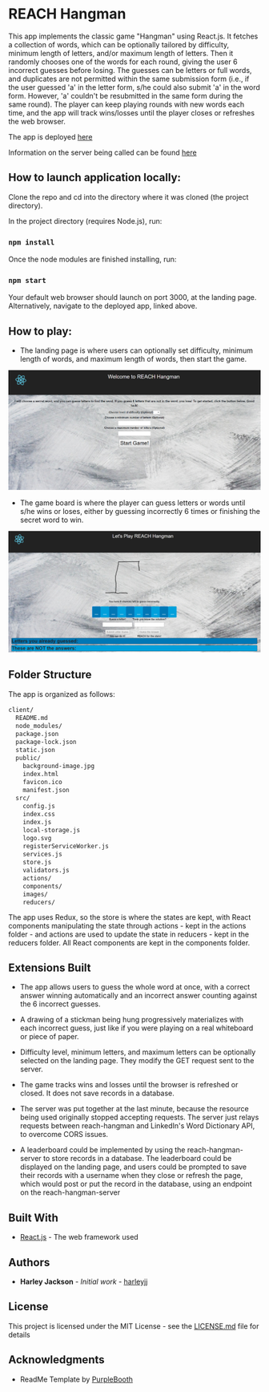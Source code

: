 # REACH Hangman

This app implements the classic game "Hangman" using React.js.  It fetches a collection of words, which can be optionally tailored by difficulty, minimum length of letters, and/or maximum length of letters.  Then it randomly chooses one of the words for each round, giving the user 6 incorrect guesses before losing.  The guesses can be letters or full words, and duplicates are not permitted within the same submission form (i.e., if the user guessed 'a' in the letter form, s/he could also submit 'a' in the word form.  However, 'a' couldn't be resubmitted in the same form during the same round).  The player can keep playing rounds with new words each time, and the app will track wins/losses until the player closes or refreshes the web browser.

The app is deployed [here](https://reach-hangman.herokuapp.com/)

Information on the server being called can be found [here](https://github.com/harleyjj/reach-hangman-server)

## How to launch application locally:

Clone the repo and cd into the directory where it was cloned (the project directory).

In the project directory (requires Node.js), run:

### `npm install`

Once the node modules are finished installing, run:

### `npm start`

Your default web browser should launch on port 3000, at the landing page.  Alternatively, navigate to the deployed app, linked above.

## How to play:

* The landing page is where users can optionally set difficulty, minimum length of words, and maximum length of words, then start the game.

![landing page](./src/images/screenshots/1.png?raw=true "Landing Page")

* The game board is where the player can guess letters or words until s/he wins or loses, either by guessing incorrectly 6 times or finishing the secret word to win.

![game board](./src/images/screenshots/2.png?raw=true "Game Board")

## Folder Structure

The app is organized as follows:

```
client/
  README.md
  node_modules/
  package.json
  package-lock.json
  static.json
  public/
    background-image.jpg
    index.html
    favicon.ico
    manifest.json
  src/
    config.js
    index.css
    index.js
    local-storage.js
    logo.svg
    registerServiceWorker.js
    services.js
    store.js
    validators.js
    actions/
    components/
    images/
    reducers/
```

The app uses Redux, so the store is where the states are kept, with React components manipulating the state through actions - kept in the actions folder - and actions are used to update the state in reducers - kept in the reducers folder.  All React components are kept in the components folder.

## Extensions Built

* The app allows users to guess the whole word at once, with a correct answer winning automatically and an incorrect answer counting against the 6 incorrect guesses.  

* A drawing of a stickman being hung progressively materializes with each incorrect guess, just like if you were playing on a real whiteboard or piece of paper.

* Difficulty level, minimum letters, and maximum letters can be optionally selected on the landing page.  They modify the GET request sent to the server.

* The game tracks wins and losses until the browser is refreshed or closed.  It does not save records in a database.

* The server was put together at the last minute, because the resource being used originally stopped accepting requests.  The server just relays requests between reach-hangman and LinkedIn's Word Dictionary API, to overcome CORS issues.  

* A leaderboard could be implemented by using the reach-hangman-server to store records in a database.  The leaderboard could be displayed on the landing page, and users could be prompted to save their records with a username when they close or refresh the page, which would post or put the record in the database, using an endpoint on the reach-hangman-server

## Built With

* [React.js](https://reactjs.org/) - The web framework used

## Authors

* **Harley Jackson** - *Initial work* - [harleyjj](https://github.com/harleyjj)

## License

This project is licensed under the MIT License - see the [LICENSE.md](LICENSE.md) file for details

## Acknowledgments

* ReadMe Template by [PurpleBooth](https://github.com/PurpleBooth)
